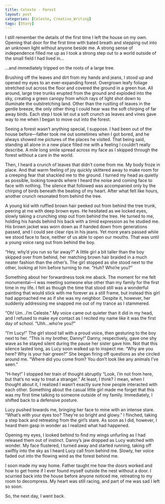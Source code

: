 ```yaml
---
title: Celeste - Forest
layout: post
categories: [Celeste, Creative_Writing]
tags: [Story]
---
```

I still remember the details of the first time I left the house on my own. Opening that door for the first time with bated breath and stepping out into an unknown light without anyone beside me. A strong sense of independence filled me up as I took a strong step out to a world outside of the small field I had lived in…

...and immediately tripped on the roots of a large tree.

Brushing off the leaves and dirt from my hands and jeans, I stood up and opened my eyes to an ever-expanding forest. Overgrown leafy foliage stretched out across the floor and covered the ground in a green hue. All around, large tree trunks erupted from the ground and exploded into the sky, creating a green canopy from which rays of light shot down to illuminate the outstretching land. Other than the rustling of leaves in the gentle breeze, the only other thing I could hear was the soft chirping of far away birds. Each step I took let out a soft crunch as leaves and vines gave way to me when I began to move out into the forest.

Seeing a forest wasn’t anything special, I suppose. I had been out of the house before—father took me out sometimes when I got bored, and he always showed me pictures of the places he visited. That being said, standing all alone in a new place filled me with a feeling I couldn’t really describe. A mile long smile spread across my face as I skipped through the forest without a care in the world. 

Then, I heard a crunch of leaves that didn’t come from me. My body froze in place. And that warm feeling of joy quickly skittered away to make room for a creeping fear that shackled me to the ground. I turned my head as quietly as possible, looking towards where I heard the noise and coming face to face with nothing. The silence that followed was accompanied only by the chirping of birds beneath the beating of my heart. After what felt like hours, another crunch resonated from behind the tree.

A young kid with ruffled brown hair peeked out from behind the tree trunk, peering at me with deep brown eyes. He hesitated as we locked eyes, slowly taking a crunching step out from behind the tree. He turned to me, holding his hands behind his back with a timid expression as he studied me. His brown jacket was worn down as if handed down from generations passed, and I could see clear rips in his jeans. Yet more years passed while we stood face to face, neither of us able to open our mouths. That was until a young voice rang out from behind the boy.

“Hey, why’d you run so far away?” A little girl a bit taller than the boy skipped over from behind, her matching brown hair braided in a much neater fashion than the other’s. The girl stopped as she stood next to the other, looking at him before turning to me. “Huh? Who’re you?”

Something about her forwardness took me aback. The moment for me felt monumental—I was meeting someone else other than my family for the first time in my life. I felt as though the time that stood still was a wonderful painting that would stick with me forever as a still frame, but instead this girl had approached me as if she was my neighbor. Despite it, however, her suddenly addressing me snapped me out of my trance as I stammered.

“Oh! Um...I’m Celeste.” My voice came out quieter than it did in my head, and I refused to make eye contact as I recited my name like it was the first day of school. “Uhh...who’re you?”

“I’m Lucy!” The girl stood tall with a proud voice, then gesturing to the boy next to her. “This is my brother, Danny!” Danny, respectively, gave one shy wave as he stayed silent during the pause her sister gave him. Not that this silence lasted long, as Lucy soon walked up to inspect me. “Why are you here? Why is your hair green?” She began firing off questions as she circled around me. “Where did you come from? You don’t look like any animals I’ve seen.”

“H-hey!” I stopped her train of thought abruptly “Look, I’m not from here, but that’s no way to treat a stranger.” At least, I think? I mean, when I thought about it, I realized I wasn’t exactly sure how people interacted with each other. Something about the casual little girl made me forget that this was my first time talking to someone outside of my family. Immediately, I shifted back to a defensive posture. 

Lucy pushed towards me, bringing her face to mine with an intense stare. “What’s with your eyes too? They’re so bright and glowy.” I flinched, taking a step back and retreating from the girl’s stare. As soon as I did, however, I heard them gasp in wonder as I realized what had happened.

Opening my eyes, I looked behind to find my wings unfurling as I had released them out of instinct. Danny’s jaw dropped as Lucy watched with wonder. My face flustered, I turned away and started running, taking off swiftly into the sky as I heard Lucy call from behind me. Slowly, her voice faded out into the flowing wind as the forest behind me.

I soon made my way home. Father taught me how the doors worked and how to get home if I ever found myself outside the nest without a door. I scurried back into the house before anyone noticed me, retreating to my room to decompress. My heart was still racing, and part of me was sad I left so soon.

So, the next day, I went back.